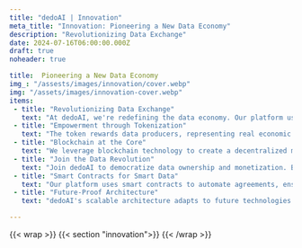 ```yaml
---
title: "dedoAI | Innovation"
meta_title: "Innovation: Pioneering a New Data Economy"
description: "Revolutionizing Data Exchange"
date: 2024-07-16T06:00:00.000Z
draft: true
noheader: true

title:  Pioneering a New Data Economy
img_: "/assests/images/innovation/cover.webp"
img: "/assets/images/innovation-cover.webp"
items:
 - title: "Revolutionizing Data Exchange"
   text: "At dedoAI, we're redefining the data economy. Our platform uses blockchain to ensure secure, transparent, and fair data exchange, empowering individuals and organizations to control and monetize their data."
 - title: "Empowerment through Tokenization"
   text: "The token rewards data producers, representing real economic value and encouraging the sharing of high-quality data. This makes data exchange more dynamic and engaging."
 - title: "Blockchain at the Core"
   text: "We leverage blockchain technology to create a decentralized marketplace for direct transactions between data producers and consumers. This reduces costs, increases trust, and enhances security, with every transaction verifiable on the blockchain."
 - title: "Join the Data Revolution"
   text: "Join dedoAI to democratize data ownership and monetization. Be part of a revolution where your data unlocks new opportunities and innovations. With dedoAI, the future of data is decentralized, democratic, and driven by you."
 - title: "Smart Contracts for Smart Data"
   text: "Our platform uses smart contracts to automate agreements, ensuring compliance with data usage and privacy standards. This simplifies legal processes, making data exchange faster and more reliable."
 - title: "Future-Proof Architecture"
   text: "dedoAI's scalable architecture adapts to future technologies and regulations. We are committed to continuous improvement to meet the evolving needs of our community and the broader data economy."

---
```

{{< wrap >}}
{{< section "innovation">}}
{{< /wrap >}}
